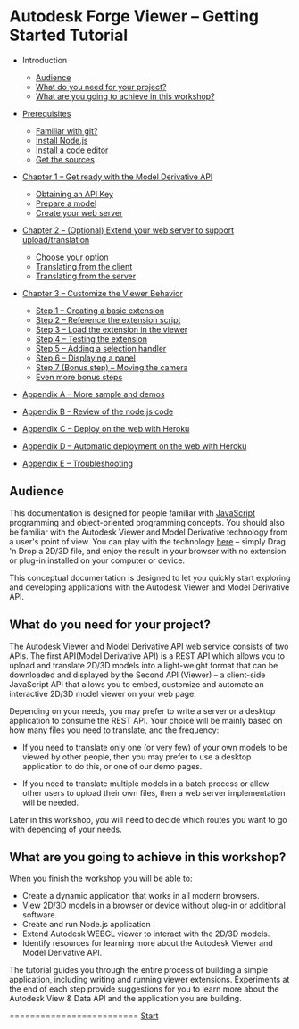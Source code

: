 # Autodesk Forge Viewer – Getting Started Tutorial

* Introduction
  - [Audience](#Audience)
  - [What do you need for your project?](#WhatDoYouNeed)
  - [What are you going to achieve in this workshop?](#WhatAreYouGoingToAchieve)

* [Prerequisites](prerequisites.md#Prerequisites)
  - [Familiar with git?](prerequisites.md#FamiliarWithGit)
  - [Install Node.js](prerequisites.md#InstallNodeJs)
  - [Install a code editor](prerequisites.md#InstallCodeEditor)
  - [Get the sources](prerequisites.md#GetTheSources)

* [Chapter 1 – Get ready with the Model Derivative API](chapters/chapter-1.md#Chapter1)
  - [Obtaining an API Key](chapters/chapter-1.md#ObtainingAnAPIKey)
  - [Prepare a model](chapters/chapter-1.md#PrepareAModel)
  - [Create your web server](chapters/chapter-1.md#CreateYourWebServer)

* [Chapter 2 – (Optional) Extend your web server to support upload/translation](chapters/chapter-2.md#Chapter2)
  - [Choose your option](chapters/chapter-2.md#Options)
  - [Translating from the client](chapters/chapter-2a.md#Chapter2a)
  - [Translating from the server](chapters/chapter-2b.md#Chapter2b)

* [Chapter 3 – Customize the Viewer Behavior](chapters/chapter-3.md#Chapter3)
  - [Step 1 – Creating a basic extension](chapters/chapter-3.md#Step1)
  - [Step 2 – Reference the extension script](chapters/chapter-3.md#Step2)
  - [Step 3 – Load the extension in the viewer](chapters/chapter-3.md#Step3)
  - [Step 4 – Testing the extension](chapters/chapter-3.md#Step4)
  - [Step 5 – Adding a selection handler](chapters/chapter-3.md#Step5)
  - [Step 6 – Displaying a panel](chapters/chapter-3.md#Step6)
  - [Step 7 (Bonus step) – Moving the camera](chapters/chapter-3.md#Step7)
  - [Even more bonus steps](chapters/chapter-3.md#More)

* [Appendix A – More sample and demos](appendix/appendix-a.md)
* [Appendix B – Review of the node.js code](appendix/appendix-b.md)
* [Appendix C – Deploy on the web with Heroku](appendix/appendix-c.md)
* [Appendix D – Automatic deployment on the web with Heroku](appendix/appendix-d.md)
* [Appendix E – Troubleshooting](appendix/appendix-e.md)


<a name="Audience"></a>
## Audience

This documentation is designed for people familiar with [JavaScript](http://www.ecma-international.org/publications/standards/Ecma-262.htm) programming and object-oriented programming concepts.
You should also be familiar with the Autodesk Viewer and Model Derivative technology from a user's point of view. You can play with the technology [here](https://360.autodesk.com/viewer) – simply Drag 'n Drop a 2D/3D file,
and enjoy the result in your browser with no extension or plug-in installed on your computer or device.

This conceptual documentation is designed to let you quickly start exploring and developing applications with the Autodesk Viewer and Model Derivative API.


<a name="WhatDoYouNeed"></a>
## What do you need for your project?

The Autodesk Viewer and Model Derivative API web service consists of two APIs. The first API(Model Derivative API) is a REST API which allows you to upload and translate 2D/3D models into a light-weight format that can be
downloaded and displayed by the Second API (Viewer) – a client-side JavaScript API that allows you to embed, customize and automate an interactive 2D/3D model viewer on your web page.

Depending on your needs, you may prefer to write a server or a desktop application to consume the REST API. Your choice will be mainly based on how many files you need to translate,
and the frequency:

- If you need to translate only one (or very few) of your own models to be viewed by other people, then you may prefer to use a desktop application to do this, or one of our demo pages.

- If you need to translate multiple models in a batch process or allow other users to upload their own files, then a web server implementation will be needed.

Later in this workshop, you will need to decide which routes you want to go with depending of your needs.


<a name="WhatAreYouGoingToAchieve"></a>
## What are you going to achieve in this workshop?

When you finish the workshop you will be able to:

- Create a dynamic application that works in all modern browsers.
- View 2D/3D models in a browser or device without plug-in or additional software.
- Create and run Node.js application .
- Extend Autodesk WEBGL viewer to interact with the 2D/3D models.
- Identify resources for learning more about the Autodesk Viewer and Model Derivative API.

The tutorial guides you through the entire process of building a simple application, including writing and running viewer extensions. Experiments at the end of each step provide suggestions for you
to learn more about the Autodesk View & Data API and the application you are building.


=========================
[Start](prerequisites.md)

